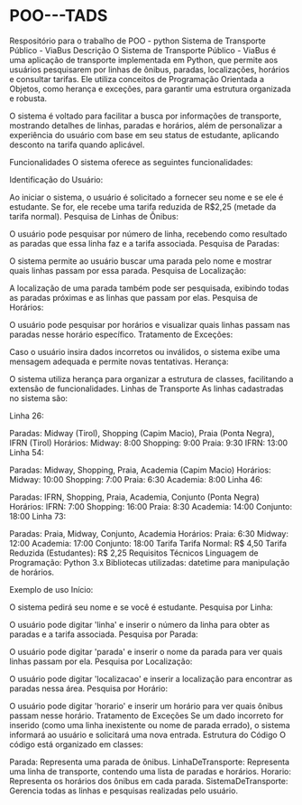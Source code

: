 # POO---TADS
Respositório para o trabalho de POO - python
Sistema de Transporte Público - ViaBus
Descrição
O Sistema de Transporte Público - ViaBus é uma aplicação de transporte implementada em Python, que permite aos usuários pesquisarem por linhas de ônibus, paradas, localizações, horários e consultar tarifas. Ele utiliza conceitos de Programação Orientada a Objetos, como herança e exceções, para garantir uma estrutura organizada e robusta.

O sistema é voltado para facilitar a busca por informações de transporte, mostrando detalhes de linhas, paradas e horários, além de personalizar a experiência do usuário com base em seu status de estudante, aplicando desconto na tarifa quando aplicável.

Funcionalidades
O sistema oferece as seguintes funcionalidades:

Identificação do Usuário:

Ao iniciar o sistema, o usuário é solicitado a fornecer seu nome e se ele é estudante. Se for, ele recebe uma tarifa reduzida de R$2,25 (metade da tarifa normal).
Pesquisa de Linhas de Ônibus:

O usuário pode pesquisar por número de linha, recebendo como resultado as paradas que essa linha faz e a tarifa associada.
Pesquisa de Paradas:

O sistema permite ao usuário buscar uma parada pelo nome e mostrar quais linhas passam por essa parada.
Pesquisa de Localização:

A localização de uma parada também pode ser pesquisada, exibindo todas as paradas próximas e as linhas que passam por elas.
Pesquisa de Horários:

O usuário pode pesquisar por horários e visualizar quais linhas passam nas paradas nesse horário específico.
Tratamento de Exceções:

Caso o usuário insira dados incorretos ou inválidos, o sistema exibe uma mensagem adequada e permite novas tentativas.
Herança:

O sistema utiliza herança para organizar a estrutura de classes, facilitando a extensão de funcionalidades.
Linhas de Transporte
As linhas cadastradas no sistema são:

Linha 26:

Paradas: Midway (Tirol), Shopping (Capim Macio), Praia (Ponta Negra), IFRN (Tirol)
Horários:
Midway: 8:00
Shopping: 9:00
Praia: 9:30
IFRN: 13:00
Linha 54:

Paradas: Midway, Shopping, Praia, Academia (Capim Macio)
Horários:
Midway: 10:00
Shopping: 7:00
Praia: 6:30
Academia: 8:00
Linha 46:

Paradas: IFRN, Shopping, Praia, Academia, Conjunto (Ponta Negra)
Horários:
IFRN: 7:00
Shopping: 16:00
Praia: 8:30
Academia: 14:00
Conjunto: 18:00
Linha 73:

Paradas: Praia, Midway, Conjunto, Academia
Horários:
Praia: 6:30
Midway: 12:00
Academia: 17:00
Conjunto: 18:00
Tarifa
Tarifa Normal: R$ 4,50
Tarifa Reduzida (Estudantes): R$ 2,25
Requisitos Técnicos
Linguagem de Programação: Python 3.x
Bibliotecas utilizadas: datetime para manipulação de horários.

Exemplo de uso
Início:

O sistema pedirá seu nome e se você é estudante.
Pesquisa por Linha:

O usuário pode digitar 'linha' e inserir o número da linha para obter as paradas e a tarifa associada.
Pesquisa por Parada:

O usuário pode digitar 'parada' e inserir o nome da parada para ver quais linhas passam por ela.
Pesquisa por Localização:

O usuário pode digitar 'localizacao' e inserir a localização para encontrar as paradas nessa área.
Pesquisa por Horário:

O usuário pode digitar 'horario' e inserir um horário para ver quais ônibus passam nesse horário.
Tratamento de Exceções
Se um dado incorreto for inserido (como uma linha inexistente ou nome de parada errado), o sistema informará ao usuário e solicitará uma nova entrada.
Estrutura do Código
O código está organizado em classes:

Parada: Representa uma parada de ônibus.
LinhaDeTransporte: Representa uma linha de transporte, contendo uma lista de paradas e horários.
Horario: Representa os horários dos ônibus em cada parada.
SistemaDeTransporte: Gerencia todas as linhas e pesquisas realizadas pelo usuário.
